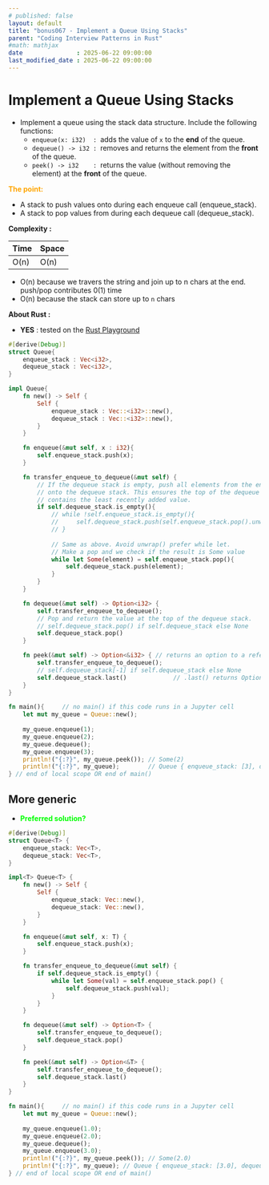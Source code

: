 ```yaml
---
# published: false
layout: default
title: "bonus067 - Implement a Queue Using Stacks"
parent: "Coding Interview Patterns in Rust"
#math: mathjax
date               : 2025-06-22 09:00:00
last_modified_date : 2025-06-22 09:00:00
---
```


# Implement a Queue Using Stacks

* Implement a queue using the stack data structure. Include the following functions:
    * ``enqueue(x: i32)  : ``adds the value of ``x`` to the **end** of the queue.
    * ``dequeue() -> i32 : ``removes and returns the element from the **front** of the queue.
    * ``peek() -> i32    : ``returns the value (without removing the element) at the **front** of the queue.


<span style="color:orange"><b>The point:</b></span>

* A stack to push values onto during each enqueue call (enqueue_stack).
* A stack to pop values from during each dequeue call (dequeue_stack).

**Complexity :**

| Time | Space |
|------|-------|
| O(n) | O(n)  |

* O(n) because we travers the string and join up to n chars at the end. push/pop contributes 0(1) time
* O(n) because the stack can store up to ``n`` chars 

**About Rust :**
* **YES** : tested on the [Rust Playground](https://play.rust-lang.org/)

<!-- 
<span style="color:red"><b>TODO : </b></span> 
* Add comments in the source code        
 -->

<!-- * <span style="color:lime"><b>Preferred solution?</b></span>      -->



```rust
#[derive(Debug)]
struct Queue{
    enqueue_stack : Vec<i32>,
    dequeue_stack : Vec<i32>,
}

impl Queue{
    fn new() -> Self {
        Self {
            enqueue_stack : Vec::<i32>::new(),
            dequeue_stack : Vec::<i32>::new(),
        }
    }

    fn enqueue(&mut self, x : i32){
        self.enqueue_stack.push(x);
    }

    fn transfer_enqueue_to_dequeue(&mut self) {
        // If the dequeue stack is empty, push all elements from the enqueue stack
        // onto the dequeue stack. This ensures the top of the dequeue stack
        // contains the least recently added value.
        if self.dequeue_stack.is_empty(){
            // while !self.enqueue_stack.is_empty(){
            //     self.dequeue_stack.push(self.enqueue_stack.pop().unwrap());
            // }
            
            // Same as above. Avoid unwrap() prefer while let. 
            // Make a pop and we check if the result is Some value
            while let Some(element) = self.enqueue_stack.pop(){
                self.dequeue_stack.push(element);
            }
        }
    }

    fn dequeue(&mut self) -> Option<i32> {
        self.transfer_enqueue_to_dequeue();
        // Pop and return the value at the top of the dequeue stack.
        // self.dequeue_stack.pop() if self.dequeue_stack else None
        self.dequeue_stack.pop()
    }

    fn peek(&mut self) -> Option<&i32> { // returns an option to a reference
        self.transfer_enqueue_to_dequeue();
        // self.dequeue_stack[-1] if self.dequeue_stack else None
        self.dequeue_stack.last()             // .last() returns Option<&T>
    }
}

fn main(){     // no main() if this code runs in a Jupyter cell 
    let mut my_queue = Queue::new();
    
    my_queue.enqueue(1);
    my_queue.enqueue(2);
    my_queue.dequeue();
    my_queue.enqueue(3);
    println!("{:?}", my_queue.peek()); // Some(2)
    println!("{:?}", my_queue);        // Queue { enqueue_stack: [3], dequeue_stack: [2] }
} // end of local scope OR end of main()       

```

## More generic

* <span style="color:lime"><b>Preferred solution?</b></span> 


```rust
#[derive(Debug)]
struct Queue<T> {
    enqueue_stack: Vec<T>,
    dequeue_stack: Vec<T>,
}

impl<T> Queue<T> {
    fn new() -> Self {
        Self {
            enqueue_stack: Vec::new(),
            dequeue_stack: Vec::new(),
        }
    }

    fn enqueue(&mut self, x: T) {
        self.enqueue_stack.push(x);
    }

    fn transfer_enqueue_to_dequeue(&mut self) {
        if self.dequeue_stack.is_empty() {
            while let Some(val) = self.enqueue_stack.pop() {
                self.dequeue_stack.push(val);
            }
        }
    }

    fn dequeue(&mut self) -> Option<T> {
        self.transfer_enqueue_to_dequeue();
        self.dequeue_stack.pop()
    }

    fn peek(&mut self) -> Option<&T> {
        self.transfer_enqueue_to_dequeue();
        self.dequeue_stack.last()
    }
}

fn main(){     // no main() if this code runs in a Jupyter cell 
    let mut my_queue = Queue::new();
    
    my_queue.enqueue(1.0);
    my_queue.enqueue(2.0);
    my_queue.dequeue();
    my_queue.enqueue(3.0);
    println!("{:?}", my_queue.peek()); // Some(2.0)
    println!("{:?}", my_queue); // Queue { enqueue_stack: [3.0], dequeue_stack: [2.0] }
} // end of local scope OR end of main()       


```
